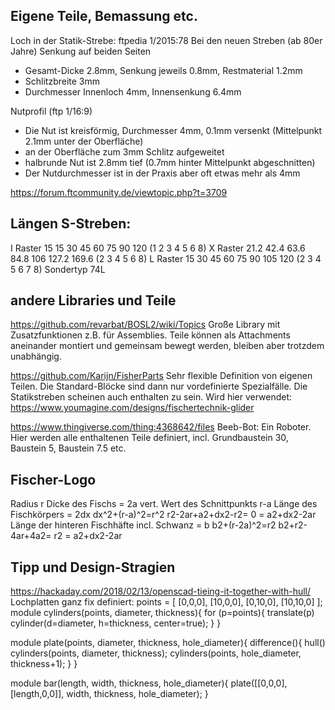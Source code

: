 ## Eigene Teile, Bemassung etc.

Loch in der Statik-Strebe: ftpedia 1/2015:78
Bei den neuen Streben (ab 80er Jahre) Senkung auf beiden Seiten
- Gesamt-Dicke 2.8mm, Senkung jeweils 0.8mm, Restmaterial 1.2mm
- Schlitzbreite 3mm
- Durchmesser Innenloch 4mm, Innensenkung 6.4mm

Nutprofil (ftp 1/16:9)
- Die Nut ist kreisförmig, Durchmesser 4mm, 0.1mm versenkt (Mittelpunkt
  2.1mm unter der Oberfläche)
- an der Oberfläche zum 3mm Schlitz aufgeweitet
- halbrunde Nut ist 2.8mm tief (0.7mm hinter Mittelpunkt abgeschnitten)
- Der Nutdurchmesser ist in der Praxis aber oft etwas mehr als 4mm

https://forum.ftcommunity.de/viewtopic.php?t=3709


## Längen S-Streben:

I Raster 15
15 30 45 60 75 90 120 (1 2 3 4 5 6 8)
X Raster 21.2
42.4 63.6 84.8 106 127.2 169.6 (2 3 4 5 6 8)
L Raster 15
30 45 60 75 90 105 120 (2 3 4 5 6 7 8)
Sondertyp 74L



## andere Libraries und Teile

https://github.com/revarbat/BOSL2/wiki/Topics
Große Library mit Zusatzfunktionen z.B. für Assemblies. Teile können als
Attachments aneinander montiert und gemeinsam bewegt werden, bleiben aber
trotzdem unabhängig.


https://github.com/Karijn/FisherParts
Sehr flexible Definition von eigenen Teilen. Die Standard-Blöcke sind dann
nur vordefinierte Spezialfälle. Die Statikstreben scheinen auch enthalten zu
sein. Wird hier verwendet: https://www.youmagine.com/designs/fischertechnik-glider

https://www.thingiverse.com/thing:4368642/files
Beeb-Bot: Ein Roboter. Hier werden alle enthaltenen Teile definiert, incl.
Grundbaustein 30, Baustein 5, Baustein 7.5 etc.


## Fischer-Logo

Radius r
Dicke des Fischs = 2a
vert. Wert des Schnittpunkts r-a
Länge des Fischkörpers = 2dx
dx^2+(r-a)^2=r^2
r2-2ar+a2+dx2-r2= 0 = a2+dx2-2ar
Länge der hinteren Fischhäfte incl. Schwanz = b
b2+(r-2a)^2=r2
b2+r2-4ar+4a2= r2 = a2+dx2-2ar


## Tipp und Design-Stragien

https://hackaday.com/2018/02/13/openscad-tieing-it-together-with-hull/
Lochplatten ganz fix definiert:
points = [ [0,0,0], [10,0,0], [0,10,0], [10,10,0] ];
module cylinders(points, diameter, thickness){
    for (p=points){
        translate(p) cylinder(d=diameter, h=thickness, center=true);
    }
}
 
module plate(points, diameter, thickness, hole_diameter){
    difference(){
        hull() cylinders(points, diameter, thickness);
        cylinders(points, hole_diameter, thickness+1);
    }
}
 
module bar(length, width, thickness, hole_diameter){
    plate([[0,0,0], [length,0,0]], width, thickness, hole_diameter);
}

